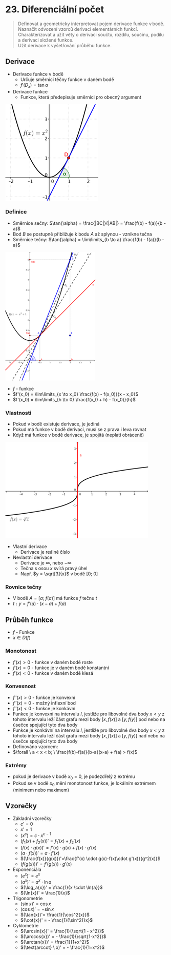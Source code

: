 # 23. Diferenciální počet

> Definovat a geometricky interpretovat pojem derivace funkce v bodě. \
> Naznačit odvození vzorců derivací elementárních funkcí. \
> Charakterizovat a užít věty o derivaci součtu, rozdílu, součinu, podílu a derivaci složené funkce. \
> Užít derivace k vyšetřování průběhu funkce.

## Derivace

- Derivace funkce v bodě
  - Určuje směrnici těčny funkce v daném bodě
  - $f'(D_x) = \tan{\alpha}$
- Derivace funkce
  - Funkce, která předepisuje směrnici pro obecný argument

![Tečna](./tecna.png)

### Definice

- Směrnice sečny: $\tan{\alpha} = \frac{|BC|}{|AB|} = \frac{f(b) - f(a)}{b - a}$
- Bod $B$ se postupně přibližuje k bodu $A$ až splynou - vznikne tečna
- Směrnice tečny: $\tan{\alpha} = \lim\limits_{b \to a} \frac{f(b) - f(a)}{b - a}$

![Derivace](./derivace.png)

- $f$ - funkce
- $f'(x_0) = \lim\limits_{x \to x_0} \frac{f(x) - f(x_0)}{x - x_0}$
- $f'(x_0) = \lim\limits_{h \to 0} \frac{f(x_0 + h) - f(x_0)}{h}$

### Vlastnosti

- Pokud v bodě existuje derivace, je jediná
- Pokud má funkce v bodě derivaci, musí se z prava i leva rovnat
- Když má funkce v bodě derivace, je spojitá (neplatí obráceně)

![Kolmost](./kolmost.png)

- Vlastní derivace
  - Derivace je reálné číslo
- Nevlastní derivace
  - Derivace je $\infty$, nebo $-\infty$
  - Tečna s osou $x$ svírá pravý úhel
  - Např. $y = \sqrt[3]{x}$ v bodě $[0; \ 0]$

### Rovnice tečny

- V bodě $A = [a; \ f(a)]$ má funkce $f$ tečnu $t$
- $t: y = f'(a) \cdot (x - a) + f(a)$

## Průběh funkce

- $f$ - Funkce
- $x \in D(f)$

### Monotonost

- $f'(x) > 0$ - funkce v daném bodě roste
- $f'(x) = 0$ - funkce je v daném bodě konstantní
- $f'(x) < 0$ - funkce v daném bodě klesá

### Konvexnost

- $f''(x) > 0$ - funkce je konvexní
- $f''(x) = 0$ - možný inflexní bod
- $f''(x) < 0$ - funkce je konkávní
- Funkce je konvexní na intervalu $I$, jestliže pro libovolné dva body $x < y$ z tohoto intervalu leží část grafu mezi body $[x, f (x)]$ a $[y, f ( y)]$ pod nebo na úsečce spojující tyto dva body
- Funkce je konkávní na intervalu $I$, jestliže pro libovolné dva body $x < y$ z tohoto intervalu leží část grafu mezi body $[x, f (x)]$ a $[y, f ( y)]$ nad nebo na úsečce spojující tyto dva body
- Definováno vzorcem:
- $\forall \ a < x < b; \ \frac{f(b)-f(a)}{b-a}(x-a) + f(a) > f(x)$

### Extrémy

- pokud je derivace v bodě $x_0 = 0$, je podezdřelý z extrému
- Pokud se v bodě $x_0$ mění monotonost funkce, je lokálním extrémem (minimem nebo maximem)

## Vzorečky

- Základní vzorečky
  - $c' = 0$
  - $x' = 1$
  - $(x^c) = c \cdot x^{c - 1}$
  - $(f_1(x)+f_2(x))' = f_1'(x)+f_2'(x)$
  - $(f(x)\cdot g(x))' = f'(x) \cdot g(x) + f(x) \cdot g'(x)$
  - $(a \cdot f(x))'=a \cdot f'(x)$
  - $(\frac{f(x)}{g(x)})'=\frac{f'(x) \cdot g(x)-f(x)\cdot g'(x)}{g^2(x)}$
  - $(f(g(x)))' = f'(g(x)) \cdot g'(x)$
- Exponenciála
  - $(e^x)'= e^x$
  - $(a^x)'= a^x \cdot \ln{a}$
  - $(\log_a{x})' = \frac{1}{x \cdot \ln{a}}$
  - $(\ln{x})' = \frac{1}{x}$
- Trigonometrie
  - $(\sin{x})'= \cos{x}$
  - $(\cos{x})' = -\sin{x}$
  - $(\tan{x})'= \frac{1}{\cos^2{x}}$
  - $(\cot{x})' = - \frac{1}{\sin^2{}x}$
- Cyklometrie
  - $(\arcsin{x})' = \frac{1}{\sqrt{1 - x^2}}$
  - $(\arccos{x})' = - \frac{1}{\sqrt{1-x^2}}$
  - $(\arctan{x})' = \frac{1}{1+x^2}$
  - $(\text{arccot} \ x)' = - \frac{1}{1+x^2}$
